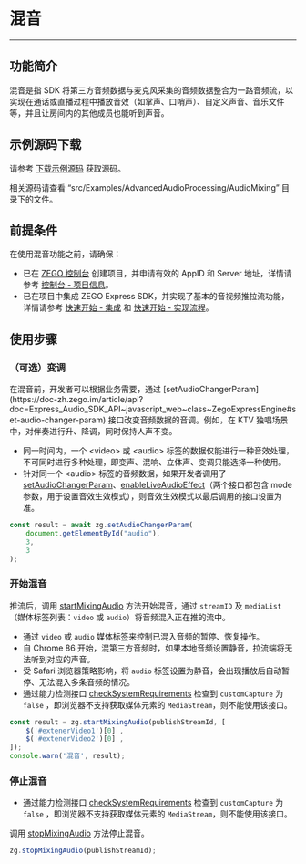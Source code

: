 # 混音

- - -

## 功能简介

混音是指 SDK 将第三方音频数据与麦克风采集的音频数据整合为一路音频流，以实现在通话或直播过程中播放音效（如掌声、口哨声）、自定义声音、音乐文件等，并且让房间内的其他成员也能听到声音。

## 示例源码下载

请参考 [下载示例源码](/real-time-video-web/quick-start/run-example-code) 获取源码。

相关源码请查看 “src/Examples/AdvancedAudioProcessing/AudioMixing” 目录下的文件。

## 前提条件

在使用混音功能之前，请确保：

- 已在 [ZEGO 控制台](https://console.zego.im) 创建项目，并申请有效的 AppID 和 Server 地址，详情请参考 [控制台 - 项目信息](/console/project-info)。
- 已在项目中集成 ZEGO Express SDK，并实现了基本的音视频推拉流功能，详情请参考 [快速开始 - 集成](https://doc-zh.zego.im/article/199) 和 [快速开始 - 实现流程](https://doc-zh.zego.im/article/7638)。


## 使用步骤

### （可选）变调

<Accordion title="开始混音前，开发者可以根据需要，选择是否对媒体标签的音频进行变调" defaultOpen="false">
在混音前，开发者可以根据业务需要，通过 [setAudioChangerParam](https://doc-zh.zego.im/article/api?doc=Express_Audio_SDK_API~javascript_web~class~ZegoExpressEngine#set-audio-changer-param) 接口改变音频数据的音调。例如，在 KTV 独唱场景中，对伴奏进行升、降调，同时保持人声不变。

<Warning title="注意">


- 同一时间内，一个 \<video> 或 \<audio> 标签的数据仅能进行一种音效处理，不可同时进行多种处理，即变声、混响、立体声、变调只能选择一种使用。
- 针对同一个 \<audio> 标签的音频数据，如果开发者调用了 [setAudioChangerParam](https://doc-zh.zego.im/article/api?doc=Express_Audio_SDK_API~javascript_web~class~ZegoExpressEngine#set-audio-changer-param)、[enableLiveAudioEffect](https://doc-zh.zego.im/article/api?doc=Express_Audio_SDK_API~javascript_web~class~ZegoExpressEngine#enable-live-audio-effect)（两个接口都包含 mode 参数，用于设置音效生效模式），则音效生效模式以最后调用的接口设置为准。

</Warning>



```js
const result = await zg.setAudioChangerParam(
    document.getElementById("audio"),
    3,
    3
);
```
</Accordion>


### 开始混音

推流后，调用 [startMixingAudio](https://doc-zh.zego.im/article/api?doc=Express_Video_SDK_API~javascript_web~class~ZegoExpressEngine#start-mixing-audio) 方法开始混音，通过 `streamID` 及 `mediaList`（媒体标签列表：`video` 或 `audio`）将音频混入正在推的流中。

<Warning title="注意">


- 通过 `video` 或 `audio` 媒体标签来控制已混入音频的暂停、恢复操作。
- 自 Chrome 86 开始，混第三方音频时，如果本地音频设置静音，拉流端将无法听到对应的声音。
- 受 Safari 浏览器策略影响，将 `audio` 标签设置为静音，会出现播放后自动暂停、无法混入多条音频的情况。
- 通过能力检测接口 [checkSystemRequirements](https://doc-zh.zego.im/article/api?doc=Express_Audio_SDK_API~javascript_web~class~ZegoExpressEngine#check-system-requirements) 检查到 `customCapture` 为 `false` ，即浏览器不支持获取媒体元素的 `MediaStream`，则不能使用该接口。

</Warning>



```javascript
const result = zg.startMixingAudio(publishStreamId, [
    $('#extenerVideo1')[0] ,
    $('#extenerVideo2')[0] ,
]);
console.warn('混音', result);
```

### 停止混音

<Warning title="注意">


- 通过能力检测接口 [checkSystemRequirements](https://doc-zh.zego.im/article/api?doc=Express_Audio_SDK_API~javascript_web~class~ZegoExpressEngine#check-system-requirements) 检查到 `customCapture` 为 `false` ，即浏览器不支持获取媒体元素的 `MediaStream`，则不能使用该接口。

</Warning>



调用 [stopMixingAudio](https://doc-zh.zego.im/article/api?doc=Express_Video_SDK_API~javascript_web~class~ZegoExpressEngine#stop-mixing-audio) 方法停止混音。

```javascript
zg.stopMixingAudio(publishStreamId);
```

<Content />
